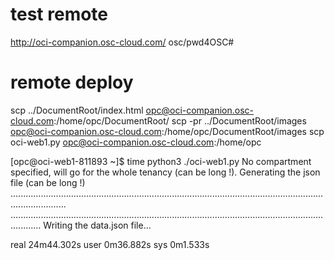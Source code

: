 # test remote
http://oci-companion.osc-cloud.com/
osc/pwd4OSC#

# remote deploy
scp ../DocumentRoot/index.html opc@oci-companion.osc-cloud.com:/home/opc/DocumentRoot/
scp -pr ../DocumentRoot/images opc@oci-companion.osc-cloud.com:/home/opc/DocumentRoot/images
scp oci-web1.py opc@oci-companion.osc-cloud.com:/home/opc


[opc@oci-web1-811893 ~]$ time python3 ./oci-web1.py
No compartment specified, will go for the whole tenancy (can be long !).
Generating the json file (can be long !) ..................................................................................................................................................
........................................................................................................................................
Writing the data.json file...

real    24m44.302s
user    0m36.882s
sys     0m1.533s

